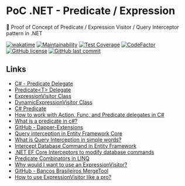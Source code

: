 # PoC .NET - Predicate / Expression

🔬 Proof of Concept of Predicate / Expression Visitor / Query Interceptor pattern in .NET

[![wakatime](https://wakatime.com/badge/github/GuilhermeStracini/POC-dotnet-Predicate-Expression.svg)](https://wakatime.com/badge/github/GuilhermeStracini/POC-dotnet-Predicate-Expression)
[![Maintainability](https://api.codeclimate.com/v1/badges/f13b4d71c4dc974b158e/maintainability)](https://codeclimate.com/github/GuilhermeStracini/POC-dotnet-Predicate-Expression/maintainability)
[![Test Coverage](https://api.codeclimate.com/v1/badges/f13b4d71c4dc974b158e/test_coverage)](https://codeclimate.com/github/GuilhermeStracini/POC-dotnet-Predicate-Expression/test_coverage)
[![CodeFactor](https://www.codefactor.io/repository/github/GuilhermeStracini/POC-dotnet-Predicate-Expression/badge)](https://www.codefactor.io/repository/github/GuilhermeStracini/POC-dotnet-Predicate-Expression)
[![GitHub license](https://img.shields.io/github/license/GuilhermeStracini/POC-dotnet-Predicate-Expression)](https://github.com/GuilhermeStracini/POC-dotnet-Predicate-Expression)
[![GitHub last commit](https://img.shields.io/github/last-commit/GuilhermeStracini/POC-dotnet-Predicate-Expression)](https://github.com/GuilhermeStracini/POC-dotnet-Predicate-Expression)

## Links

-  [C# - Predicate Delegate](https://www.tutorialsteacher.com/csharp/csharp-predicate)
-  [Predicate\<T\> Delegate](https://learn.microsoft.com/en-us/dotnet/api/system.predicate-1?view=net-8.0)
-  [ExpressionVisitor Class](https://learn.microsoft.com/en-us/dotnet/api/system.linq.expressions.expressionvisitor?view=net-8.0)
-  [DynamicExpressionVisitor Class](https://learn.microsoft.com/en-us/dotnet/api/system.linq.expressions.dynamicexpressionvisitor?view=net-8.0)
-  [C# Predicate](https://zetcode.com/csharp/predicate/)
-  [How to work with Action, Func, and Predicate delegates in C#](https://www.infoworld.com/article/3057152/how-to-work-with-action-func-and-predicate-delegates-in-c-sharp.html)
-  [What is a predicate in c#?](https://stackoverflow.com/questions/1710301/what-is-a-predicate-in-c)
-  [GitHub - Dapper-Extensions](https://github.com/tmsmith/Dapper-Extensions)
-  [Query interception in Entity Framework Core](https://lizzy-gallagher.github.io/query-interception-entity-framework/)
-  [What is Query Interception in simple words?](https://stackoverflow.com/questions/30899118/what-is-query-interception-in-simple-words)
-  [Intercept Database Command in Entity Framework](https://www.entityframeworktutorial.net/entityframework6/database-command-interception.aspx)
-  [.NET EF Core Interceptors to modify database commands](https://thecodeblogger.com/2021/07/18/net-ef-core-interceptors-to-modify-database-commands/)
-  [Predicate Combinators in LINQ](https://www.c-sharpcorner.com/UploadFile/04fe4a/predicate-combinators-in-linq/)
-  [Why would I want to use an ExpressionVisitor?](https://stackoverflow.com/questions/41432852/why-would-i-want-to-use-an-expressionvisitor)
-  [GitHub - Bancos Brasileiros MergeTool](https://github.com/guibranco/BancosBrasileiros-MergeTool/blob/main/BancosBrasileiros.MergeTool/Dto/Bank.cs#L53)
-  [How to use ExpressionVisitor like a pro?](https://rafalkozlowski.engineer/how-to-use-expressionvisitor-like-a-pro/)

